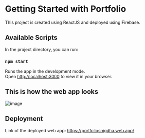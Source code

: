 # Getting Started with Portfolio

This project is created using ReactJS and deployed using Firebase.

## Available Scripts

In the project directory, you can run:

### `npm start`

Runs the app in the development mode.\
Open [http://localhost:3000](http://localhost:3000) to view it in your browser.

## This is how the web app looks

![image](https://github.com/snigdha510/React_Portfolio/assets/100710845/9e49d21f-ec96-4a04-8175-e832fb520837)

## Deployment

Link of the deployed web app: https://portfoliosnigdha.web.app/



